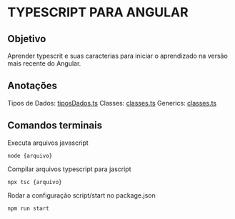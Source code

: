 # TYPESCRIPT PARA ANGULAR

## Objetivo
Aprender typescrit e suas caracterias para iniciar o aprendizado na versão mais recente do Angular.

## Anotações

Tipos de Dados: [tiposDados.ts](src/tiposDados.ts)
Classes: [classes.ts](src/classes.ts)
Generics: [classes.ts](src/generics.ts)

## Comandos terminais

Executa arquivos javascript

    node {arquivo} 

Compilar arquivos typescript para jascript

    npx tsc {arquivo}

Rodar a configuração script/start no package.json

    npm run start


    
    